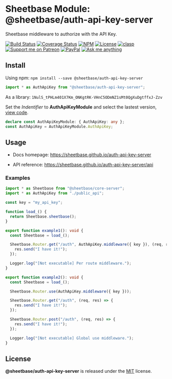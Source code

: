# Sheetbase Module: @sheetbase/auth-api-key-server

Sheetbase middleware to authorize with the API Key.

<!-- <block:header> -->

[![Build Status](https://travis-ci.com/sheetbase/auth-api-key-server.svg?branch=master)](https://travis-ci.com/sheetbase/auth-api-key-server) [![Coverage Status](https://coveralls.io/repos/github/sheetbase/auth-api-key-server/badge.svg?branch=master)](https://coveralls.io/github/sheetbase/auth-api-key-server?branch=master) [![NPM](https://img.shields.io/npm/v/@sheetbase/auth-api-key-server.svg)](https://www.npmjs.com/package/@sheetbase/auth-api-key-server) [![License][license_badge]][license_url] [![clasp][clasp_badge]][clasp_url] [![Support me on Patreon][patreon_badge]][patreon_url] [![PayPal][paypal_donate_badge]][paypal_donate_url] [![Ask me anything][ask_me_badge]][ask_me_url]

<!-- </block:header> -->

## Install

Using npm: `npm install --save @sheetbase/auth-api-key-server`

```ts
import * as AuthApiKey from "@sheetbase/auth-api-key-server";
```

As a library: `1NulS_tPHLm401X7Km_ONKgtRK-VHnC5ODmNZ1sMt0QgXuDgtffxJ-Zzv`

Set the _Indentifier_ to **AuthApiKeyModule** and select the lastest version, [view code](https://script.google.com/d/1NulS_tPHLm401X7Km_ONKgtRK-VHnC5ODmNZ1sMt0QgXuDgtffxJ-Zzv/edit?usp=sharing).

```ts
declare const AuthApiKeyModule: { AuthApiKey: any };
const AuthApiKey = AuthApiKeyModule.AuthApiKey;
```

## Usage

- Docs homepage: https://sheetbase.github.io/auth-api-key-server

- API reference: https://sheetbase.github.io/auth-api-key-server/api

### Examples

```ts
import * as Sheetbase from "@sheetbase/core-server";
import * as AuthApiKey from "./public_api";

const key = "my_api_key";

function load_() {
  return Sheetbase.sheetbase();
}

export function example1(): void {
  const Sheetbase = load_();

  Sheetbase.Router.get("/auth", AuthApiKey.middleware({ key }), (req, res) => {
    res.send("I have it!");
  });

  Logger.log("[Not executable] Per route middleware.");
}

export function example2(): void {
  const Sheetbase = load_();

  Sheetbase.Router.use(AuthApiKey.middleware({ key }));

  Sheetbase.Router.get("/auth", (req, res) => {
    res.send("I have it!");
  });

  Sheetbase.Router.post("/auth", (req, res) => {
    res.send("I have it!");
  });

  Logger.log("[Not executable] Global use middleware.");
}
```

## License

**@sheetbase/auth-api-key-server** is released under the [MIT](https://github.com/sheetbase/auth-api-key-server/blob/master/LICENSE) license.

<!-- <block:footer> -->

[license_badge]: https://img.shields.io/github/license/mashape/apistatus.svg
[license_url]: https://github.com/sheetbase/auth-api-key-server/blob/master/LICENSE
[clasp_badge]: https://img.shields.io/badge/built%20with-clasp-4285f4.svg
[clasp_url]: https://github.com/google/clasp
[patreon_badge]: https://lamnhan.github.io/assets/images/badges/patreon.svg
[patreon_url]: https://www.patreon.com/lamnhan
[paypal_donate_badge]: https://lamnhan.github.io/assets/images/badges/paypal_donate.svg
[paypal_donate_url]: https://www.paypal.me/lamnhan
[ask_me_badge]: https://img.shields.io/badge/ask/me-anything-1abc9c.svg
[ask_me_url]: https://m.me/sheetbase

<!-- </block:footer> -->
